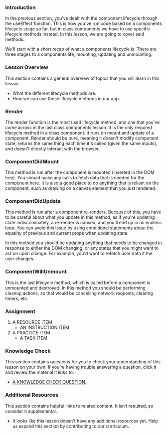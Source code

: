 ### Introduction

In the previous section, you've dealt with the component lifecycle through the useEffect function. This is how you've run code based on a components lifecycle stage so far, but in class components we have to use specific lifecycle methods instead. In this lesson, we are going to cover said methods.

We'll start with a short recap of what a components lifecycle is. There are three stages to a components life, mounting, updating and unmounting.

### Lesson Overview

This section contains a general overview of topics that you will learn in this lesson.

*   What the different lifecycle methods are.
*   How we can use these lifecycle methods in our app.

### Render
The render function is the most used lifecycle method, and one that you've come across in the last class components lesson. It is the only required lifecycle method in a class component. It runs on mount and update of a component. Render should be pure, meaning it doesn't modify component state, returns the same thing each time it's called (given the same inputs), and doesn't directly interact with the browser. 

### ComponentDidMount

This method is run after the component is mounted (inserted in the DOM tree). You should make any calls to fetch data that is needed for the component here. It is also a good place to do anything that is reliant on the component, such as drawing on a canvas element that you just rendered.

### ComponentDidUpdate

This method is run after a component re-renders. Because of this, you have to be careful about what you update in this method, as if you're updating state indiscriminately, a re-render is caused, and you'll end up in an endless loop. You can avoid this issue by using conditional statements about the equality of previous and current props when updating state.

In this method you should be updating anything that needs to be changed in response to either the DOM changing, or any states that you might want to act on upon change. For example, you'd want to refetch user data if the user changes.

### ComponentWillUnmount

This is the last lifecycle method, which is called before a component is unmounted and destroyed. In this method you should be performing cleanup actions, so that would be cancelling network requests, clearing timers, etc.

### Assignment

<div class="lesson-content__panel" markdown="1">

1.  A RESOURCE ITEM
    *   AN INSTRUCTION ITEM
2. A PRACTICE ITEM
    * A TASK ITEM
</div>

### Knowledge Check

This section contains questions for you to check your understanding of this lesson on your own. If you’re having trouble answering a question, click it and review the material it links to.

*   <a class="knowledge-check-link" href="A KNOWLEDGE CHECK URL">A KNOWLEDGE CHECK QUESTION.</a>

### Additional Resources

This section contains helpful links to related content. It isn’t required, so consider it supplemental.

*   It looks like this lesson doesn't have any additional resources yet. Help us expand this section by contributing to our curriculum.
